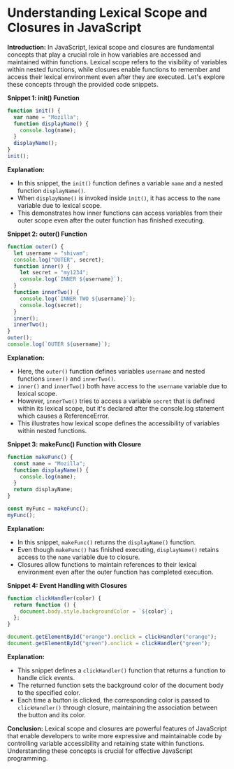 # Understanding Lexical Scope and Closures in JavaScript

**Introduction:**
In JavaScript, lexical scope and closures are fundamental concepts that play a crucial role in how variables are accessed and maintained within functions. Lexical scope refers to the visibility of variables within nested functions, while closures enable functions to remember and access their lexical environment even after they are executed. Let's explore these concepts through the provided code snippets.

**Snippet 1: init() Function**

```javascript
function init() {
  var name = "Mozilla";
  function displayName() {
    console.log(name);
  }
  displayName();
}
init();
```

**Explanation:**

- In this snippet, the `init()` function defines a variable `name` and a nested function `displayName()`.
- When `displayName()` is invoked inside `init()`, it has access to the `name` variable due to lexical scope.
- This demonstrates how inner functions can access variables from their outer scope even after the outer function has finished executing.

**Snippet 2: outer() Function**

```javascript
function outer() {
  let username = "shivam";
  console.log("OUTER", secret);
  function inner() {
    let secret = "my1234";
    console.log(`INNER ${username}`);
  }
  function innerTwo() {
    console.log(`INNER TWO ${username}`);
    console.log(secret);
  }
  inner();
  innerTwo();
}
outer();
console.log(`OUTER ${username}`);
```

**Explanation:**

- Here, the `outer()` function defines variables `username` and nested functions `inner()` and `innerTwo()`.
- `inner()` and `innerTwo()` both have access to the `username` variable due to lexical scope.
- However, `innerTwo()` tries to access a variable `secret` that is defined within its lexical scope, but it's declared after the console.log statement which causes a ReferenceError.
- This illustrates how lexical scope defines the accessibility of variables within nested functions.

**Snippet 3: makeFunc() Function with Closure**

```javascript
function makeFunc() {
  const name = "Mozilla";
  function displayName() {
    console.log(name);
  }
  return displayName;
}

const myFunc = makeFunc();
myFunc();
```

**Explanation:**

- In this snippet, `makeFunc()` returns the `displayName()` function.
- Even though `makeFunc()` has finished executing, `displayName()` retains access to the `name` variable due to closure.
- Closures allow functions to maintain references to their lexical environment even after the outer function has completed execution.

**Snippet 4: Event Handling with Closures**

```javascript
function clickHandler(color) {
  return function () {
    document.body.style.backgroundColor = `${color}`;
  };
}

document.getElementById("orange").onclick = clickHandler("orange");
document.getElementById("green").onclick = clickHandler("green");
```

**Explanation:**

- This snippet defines a `clickHandler()` function that returns a function to handle click events.
- The returned function sets the background color of the document body to the specified color.
- Each time a button is clicked, the corresponding color is passed to `clickHandler()` through closure, maintaining the association between the button and its color.

**Conclusion:**
Lexical scope and closures are powerful features of JavaScript that enable developers to write more expressive and maintainable code by controlling variable accessibility and retaining state within functions. Understanding these concepts is crucial for effective JavaScript programming.
